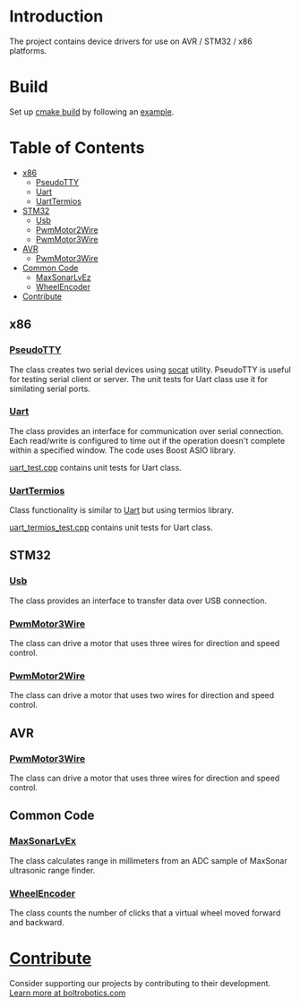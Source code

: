 # Introduction

The project contains device drivers for use on AVR / STM32 / x86 platforms.

# Build

Set up <a href="https://github.com/boltrobotics/cmake-helpers" target="_blank">cmake build<a> by
following an <a href="https://github.com/boltrobotics/cmake-helpers#Example">example</a>.

# Table of Contents

* [x86](#x86)
  * [PseudoTTY](#PseudoTTY)
  * [Uart](#Uart)
  * [UartTermios](#UartTermios)
* [STM32](#stm32)
  * [Usb](#Usb)
  * [PwmMotor2Wire](#PwmMotor2Wire)
  * [PwmMotor3Wire](#PwmMotor3Wire)
* [AVR](#avr)
  * [PwmMotor3Wire](#PwmMotor3Wire)
* [Common Code](#common_code)
  * [MaxSonarLvEz](#MaxSonarLvEx)
  * [WheelEncoder](#WheelEncoder)
* [Contribute](#Contribute)

## <a name="x86">x86</a>

### <a name="PseudoTTY" href="https://github.com/boltrobotics/devices/tree/master/include/devices/x86/pseudo_tty.hpp" target="_blank">PseudoTTY</a>

The class creates two serial devices using <a href="https://linux.die.net/man/1/socat" target="_blank">socat</a> utility. PseudoTTY is useful for testing serial client or server. The unit tests for Uart class use it for similating serial ports.

### <a name="Uart" href="https://github.com/boltrobotics/devices/tree/master/include/devices/x86/uart.hpp" target="_blank">Uart</a>

The class provides an interface for communication over serial connection. Each read/write
is configured to time out if the operation doesn't complete within a specified window. The code uses
Boost ASIO library.

<a name="uart_test" href="https://github.com/boltrobotics/devices/tree/master/test/uart_test.cpp" target="_blank">uart_test.cpp</a> contains unit tests for Uart class.

### <a name="UartTermios" href="https://github.com/boltrobotics/devices/tree/master/include/devices/x86/uart_termios.hpp" target="_blank">UartTermios</a>

Class functionality is similar to [Uart](#Uart) but using termios library.

<a name="uart_termios_test" href="https://github.com/boltrobotics/devices/tree/master/test/uart_termios_test.cpp" target="_blank">uart_termios_test.cpp</a> contains unit tests for Uart class.

## <a name="stm32">STM32</a>

### <a name="Usb" href="https://github.com/boltrobotics/devices/tree/master/include/devices/stm32/usb.hpp" target="_blank">Usb</a>

The class provides an interface to transfer data over USB connection.

### <a name="PwmMotor3Wire" href="https://github.com/boltrobotics/devices/tree/master/include/devices/stm32/pwm_motor_3wire.hpp" target="_blank">PwmMotor3Wire</a>

The class can drive a motor that uses three wires for direction and speed control.

### <a name="PwmMotor2Wire" href="https://github.com/boltrobotics/devices/tree/master/include/devices/stm32/pwm_motor_2wire.hpp" target="_blank">PwmMotor2Wire</a>

The class can drive a motor that uses two wires for direction and speed control.

## <a name="avr">AVR</a>

### <a name="PwmMotor3Wire" href="https://github.com/boltrobotics/devices/tree/master/include/devices/avr/pwm_motor_3wire.hpp" target="_blank">PwmMotor3Wire</a>

The class can drive a motor that uses three wires for direction and speed control.

## <a name="common_code">Common Code</a>

### <a name="MaxSonarLvEx" href="https://github.com/boltrobotics/devices/tree/master/include/devices/maxsonar_lvez.hpp" target="_blank">MaxSonarLvEx</a>

The class calculates range in millimeters from an ADC sample of MaxSonar ultrasonic range finder.

### <a name="WheelEncoder" href="https://github.com/boltrobotics/devices/tree/master/include/devices/wheel_encoder.hpp" target="_blank">WheelEncoder</a>

The class counts the number of clicks that a virtual wheel moved forward and backward.

# <a name="Contribute" href="https://boltrobotics.com/contribute/" target="_blank">Contribute</a>

Consider supporting our projects by contributing to their development.
<a href="https://boltrobotics.com/contribute/" target="_blank">Learn more at boltrobotics.com</a>
